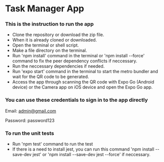 # Task Manager App

### This is the instruction to run the app
- Clone the repository or download the zip file.
- When it is already cloned or downloaded.
- Open the terminal or shell script.
- Make a file directory on the terminal.
- Run 'npm install' command in the terminal or 'npm install --force' command to fix the peer dependency conflicts if neccessary.
- Run the neccessary dependencies if needed.
- Run 'expo start' command in the terminal to start the metro bundler and wait for the QR code to be generated.
- Access the app through scanning the QR code with Expo Go (Android device) or the Camera app on iOS device and open the Expo Go app.

### You can use these credentials to sign in to the app directly

Email: admin@gmail.com

Password: password123

### To run the unit tests 
- Run 'npm test' command to run the test
- If there is a need to install jest, you can run this command 'npm install --save-dev jest' or 'npm install --save-dev jest --force' if neccessary.

